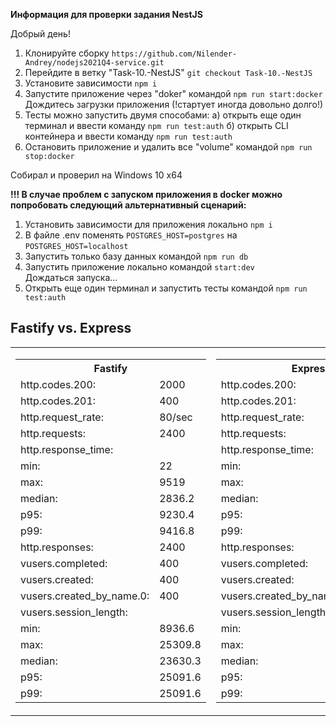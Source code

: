 **Информация для проверки задания NestJS**

Добрый день!

1. Клонируйте сборку `https://github.com/Nilender-Andrey/nodejs2021Q4-service.git`
2. Перейдите в ветку "Task-10.-NestJS" `git checkout Task-10.-NestJS`
3. Установите зависимости `npm i`
4. Запустите приложение через "doker" командой `npm run start:docker`
   Дождитесь загрузки приложения (!стартует иногда довольно долго!)
5. Тесты можно запустить двумя способами:
   a) открыть еще один терминал и ввести команду `npm run test:auth`
   б) открыть CLI контейнера и ввести команду `npm run test:auth`
6. Остановить приложение и удалить все "volume" командой `npm run stop:docker`

Собирал и проверил на Windows 10 x64

**!!! В случае проблем с запуском приложения в docker можно попробовать следующий альтернативный сценарий:**

1. Установить зависимости для приложения локально `npm i`
2. В файле .env поменять `POSTGRES_HOST=postgres` на `POSTGRES_HOST=localhost`
3. Запустить только базу данных командой `npm run db`
4. Запустить приложение локально командой `start:dev`  
   Дождаться запуска...
5. Открыть еще один терминал и запустить тесты командой `npm run test:auth`

## **Fastify vs. Express**

<table>
           <tr>
              <td>
                <table>
                  <tr>
                    <th colspan="2">Fastify</th>
                  </tr>
                  <tr>
                    <td>http.codes.200:</td>
                    <td>2000</td>
                  </tr>
                  <tr>
                    <td>http.codes.201:</td>
                    <td>400</td>
                  </tr>
                  <tr>
                    <td>http.request_rate:</td>
                    <td>80/sec</td>
                  </tr>
                  <tr>
                    <td>http.requests:</td>
                    <td>2400</td>
                  </tr>
                  <tr>
                    <td colspan="2">http.response_time:</td>
                  </tr>
                  <tr>
                    <td>min:</td>
                    <td>22</td>
                  </tr>
                  <tr>
                    <td>max:</td>
                    <td>9519</td>
                  </tr>
                  <tr>
                    <td>median:</td>
                    <td>2836.2</td>
                  </tr>
                  <tr>
                    <td>p95:</td>
                    <td>9230.4</td>
                  </tr>
                  <tr>
                    <td>p99:</td>
                    <td>9416.8</td>
                  </tr>
                  <tr>
                    <td>http.responses:</td>
                    <td>2400</td>
                  </tr>
                  <tr>
                    <td>vusers.completed:</td>
                    <td>400</td>
                  </tr>
                  <tr>
                    <td>vusers.created:</td>
                    <td>400</td>
                  </tr>
                  <tr>
                    <td>vusers.created_by_name.0:</td>
                    <td>400</td>
                  </tr>
                  <tr>
                    <td colspan="2">vusers.session_length:</td>
                  </tr>
                  <tr>
                    <td>min:</td>
                    <td>8936.6</td>
                  </tr>
                  <tr>
                    <td>max:</td>
                    <td>25309.8</td>
                  </tr>
                  <tr>
                    <td>median:</td>
                    <td>23630.3</td>
                  </tr>
                  <tr>
                    <td>p95:</td>
                    <td>25091.6</td>
                  </tr>
                  <tr>
                    <td>p99:</td>
                    <td>25091.6</td>
                  </tr>
                </table>
              </td>
              <td>
                <table>
                  <tr>
                    <th colspan="2">Express</th>
                  </tr>
                  <tr>
                    <td>http.codes.200:</td>
                    <td>2000</td>
                  </tr>
                  <tr>
                    <td>http.codes.201:</td>
                    <td>400</td>
                  </tr>
                  <tr>
                    <td>http.request_rate:</td>
                    <td>80/sec</td>
                  </tr>
                  <tr>
                    <td>http.requests:</td>
                    <td>2400</td>
                  </tr>
                  <tr>
                    <td colspan="2">http.response_time:</td>
                  </tr>
                  <tr>
                    <td>min:</td>
                    <td>35</td>
                  </tr>
                  <tr>
                    <td>max:</td>
                    <td>9704</td>
                  </tr>
                  <tr>
                    <td>median:</td>
                    <td>3011.6</td>
                  </tr>
                  <tr>
                    <td>p95:</td>
                    <td>9416.8</td>
                  </tr>
                  <tr>
                    <td>p99:</td>
                    <td>9607.1</td>
                  </tr>
                  <tr>
                    <td>http.responses:</td>
                    <td>2400</td>
                  </tr>
                  <tr>
                    <td>vusers.completed:</td>
                    <td>400</td>
                  </tr>
                  <tr>
                    <td>vusers.created:</td>
                    <td>400</td>
                  </tr>
                  <tr>
                    <td>vusers.created_by_name.0:</td>
                    <td>400</td>
                  </tr>
                  <tr>
                    <td colspan="2">vusers.session_length:</td>
                  </tr>
                  <tr>
                    <td>min:</td>
                    <td>13760.4</td>
                  </tr>
                  <tr>
                    <td>max:</td>
                    <td>26641.7</td>
                  </tr>
                  <tr>
                    <td>median:</td>
                    <td>25091.6</td>
                  </tr>
                  <tr>
                    <td>p95:</td>
                    <td>26643.2</td>
                  </tr>
                  <tr>
                    <td>p99:</td>
                    <td>26643.2</td>
                  </tr>
                </table>
              </td>
            </tr>
          </table>
